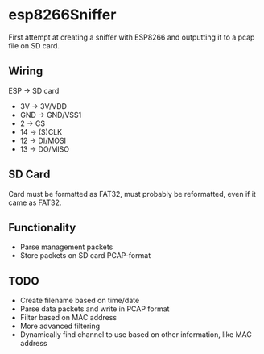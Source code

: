 # esp8266Sniffer
First attempt at creating a sniffer with ESP8266 and outputting it to a pcap file on SD card.

Wiring
----------

ESP -> SD card
- 3V  -> 3V/VDD
- GND -> GND/VSS1
- 2   -> CS
- 14  -> (S)CLK
- 12  -> DI/MOSI
- 13  -> DO/MISO

SD Card
-------------

Card must be formatted as FAT32, must probably be reformatted, even if it came
as FAT32.

Functionality
---------------

- Parse management packets
- Store packets on SD card PCAP-format

TODO
-------------

- Create filename based on time/date
- Parse data packets and write in PCAP format
- Filter based on MAC address
- More advanced filtering
- Dynamically find channel to use based on other information, like MAC address


